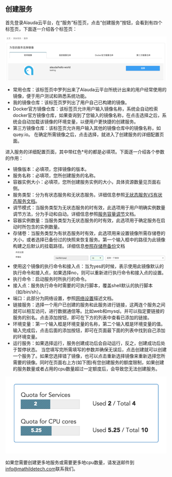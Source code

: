 ## 创建服务

首先登录Alauda云平台，在“服务”标签页，点击“创建服务”按钮，会看到有四个标签页，下面逐一介绍各个标签页：

![](../photos/service/create-1.png)

* 常用仓库：该标签页中罗列出来了Alauda云平台所统计出来的用户经常使用的镜像，便于用户测试和熟悉系统功能。
* 我的镜像仓库：该标签页罗列出了用户自己已构建的镜像。
* Docker官方镜像仓库：该标签页允许用户输入镜像名称，系统会自动检索docker官方镜像仓库，如果查询到了您输入的镜像名称，在点击选择之后，系统会自动加载该镜像的环境变量，以便用户更快捷的创建服务。
* 第三方镜像仓库：该标签页允许用户输入其他的镜像仓库中的镜像名称，如quey.io。
在确定所需镜像之后，点击选择，就进入了创建服务的详细配置页面。

进入服务的详细配置页面，其中带红色*号的都是必填项。下面逐一介绍各个参数的作用：

* 镜像版本：必填项，您择镜像的版本。
* 服务名称：必填项，您所创建服务的名称。
* 容器实例大小：必填项，您所创建服务实例的大小，具体资源数量见页面右侧。
* 服务类型：分为有状态服务和无状态服务。详细信息参照[无状态服务VS有状态服务文档](stateless-service-and-stateful-service.md)。
* 调节模式：当服务类型为无状态服务的时有效，此选项用于用户明确实例数量调节方法，分为手动和自动。详细信息参照[服务容量调节](capacity.md)文档。
* 容器实例数量：当服务类型为无状态服务的时有效，此选项用于确定服务在启动时所包含的实例数量。
* 存储卷：当服务类型为有状态服务时有效，此选项用来设置镜像所需存储卷的大小，或者选择已备份过的快照来恢复服务。第一个输入框中的路径为此镜像构建之后默认的挂载路径。详细信息[参照存储卷备份](../volume/introduce.md)文档
  ![](../photos/service/create-2.png)
* 使用这个镜像的执行命令和接入点：当为yes的时候，表示使用此镜像默认的执行命令和接入点，如果选择no，则可以重新进行执行命令和接入点的设置。
* 执行命令：启动服务时所执行的命令。
* 接入点：服务执行命令时需要的可执行脚本，覆盖shell默认的执行脚本（如/bin/sh）。
* 端口：此部分为网络设置，参照[网络设置](network-settings.md)描述文档。
* 链接服务：选择一个用户已创建的服务和此服务进行链接，这两连个服务之间就可以相互访问，进行数据通信等。比如web和mysql。并可以指定要链接的服务的别名。点击添加按钮，即可在下方的列表中查看已添加的链接。
* 环境变量：第一个输入框是环境变量的名称，第二个输入框是环境变量的值。输入完成后，点击后面的添加按钮，即可在页面最下面的列表中找到自己添加的环境变量。
* 运行服务：如果选择运行，服务创建成功后会自动运行，反之，创建成功后处于暂停状态。
当您填写完所需填写的参数并确保无误后，点击创建就可以创建一个服务了。如果您选择错了镜像，也可以点击重新选择镜像来重新选择您所需要的镜像。同时在页面右上方(如下图)有您创建服务的额度限制，如果创建的服务数量或者占用的cpu数量超过一定额度后，会导致您无法创建服务。

![](../photos/service/create-3.png)

如果您需要创建更多地服务或需要更多地cpu数量，请发送邮件到[info@mathildetech.com](mailto:info@mathildetech.com)联系我们。











